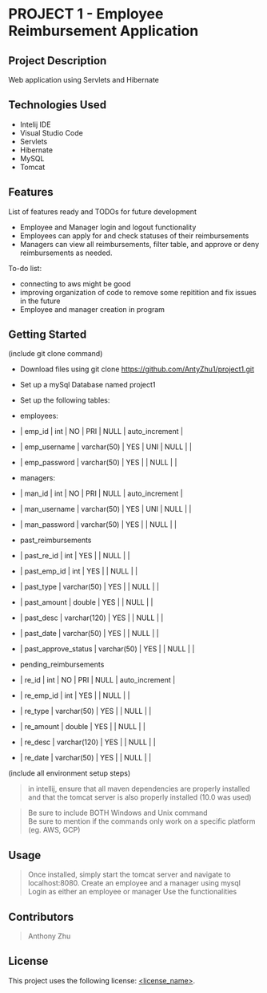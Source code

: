 # PROJECT 1 - Employee Reimbursement Application

## Project Description

Web application using Servlets and Hibernate

## Technologies Used

* Intelij IDE
* Visual Studio Code
* Servlets
* Hibernate
* MySQL
* Tomcat


## Features

List of features ready and TODOs for future development
* Employee and Manager login and logout functionality
* Employees can apply for and check statuses of their reimbursements
* Managers can view all reimbursements, filter table, and approve or deny reimbursements as needed.

To-do list:
* connecting to aws might be good
* improving organization of code to remove some repitition and fix issues in the future
* Employee and manager creation in program

## Getting Started
   
(include git clone command)
* Download files using git clone https://github.com/AntyZhu1/project1.git
* Set up a mySql Database named project1
* Set up the following tables:
* employees:
* | emp_id       | int         | NO   | PRI | NULL    | auto_increment |
* | emp_username | varchar(50) | YES  | UNI | NULL    |                |
* | emp_password | varchar(50) | YES  |     | NULL    |                |

* managers:
* | man_id       | int         | NO   | PRI | NULL    | auto_increment |
* | man_username | varchar(50) | YES  | UNI | NULL    |                |
* | man_password | varchar(50) | YES  |     | NULL    |                |

* past_reimbursements
* | past_re_id          | int          | YES  |     | NULL    |       |
* | past_emp_id         | int          | YES  |     | NULL    |       |
* | past_type           | varchar(50)  | YES  |     | NULL    |       |
* | past_amount         | double       | YES  |     | NULL    |       |
* | past_desc           | varchar(120) | YES  |     | NULL    |       |
* | past_date           | varchar(50)  | YES  |     | NULL    |       |
* | past_approve_status | varchar(50)  | YES  |     | NULL    |       |

* pending_reimbursements
* | re_id     | int          | NO   | PRI | NULL    | auto_increment |
* | re_emp_id | int          | YES  |     | NULL    |                |
* | re_type   | varchar(50)  | YES  |     | NULL    |                |
* | re_amount | double       | YES  |     | NULL    |                |
* | re_desc   | varchar(120) | YES  |     | NULL    |                |
* | re_date   | varchar(50)  | YES  |     | NULL    |                |

(include all environment setup steps)
> in intellij, ensure that all maven dependencies are properly installed and that the tomcat server is also properly installed (10.0 was used)

> Be sure to include BOTH Windows and Unix command  
> Be sure to mention if the commands only work on a specific platform (eg. AWS, GCP)


## Usage

> Once installed, simply start the tomcat server and navigate to localhost:8080.
> Create an employee and a manager using mysql
> Login as either an employee or manager
> Use the functionalities

## Contributors

> Anthony Zhu

## License

This project uses the following license: [<license_name>](<link>).

